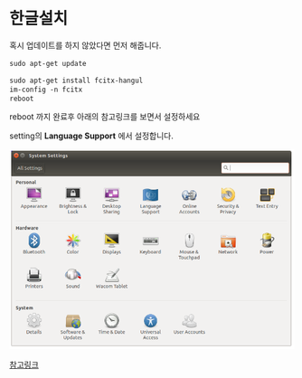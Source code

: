 # 한글설치


혹시 업데이트를 하지 않았다면 먼저 해줍니다.
```
sudo apt-get update
```

```
sudo apt-get install fcitx-hangul
im-config -n fcitx
reboot
```
reboot 까지 완료후 아래의 참고링크를 보면서 설정하세요

setting의 **Language Support** 에서 설정합니다.

![img](/img/005.png)

[참고링크](https://driz2le.tistory.com/253)
